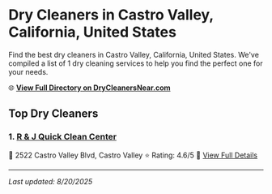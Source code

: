 # Dry Cleaners in Castro Valley, California, United States

Find the best dry cleaners in Castro Valley, California, United States. We've compiled a list of 1 dry cleaning services to help you find the perfect one for your needs.

🌐 **[View Full Directory on DryCleanersNear.com](https://drycleanersnear.com/city/US/California/Castro%20Valley)**

## Top Dry Cleaners

### 1. [R & J Quick Clean Center](https://drycleanersnear.com/dryCleaner/689d432f756b71cad101ed67/r-j-quick-clean-center)
📍 2522 Castro Valley Blvd, Castro Valley
⭐ Rating: 4.6/5
🔗 [View Full Details](https://drycleanersnear.com/dryCleaner/689d432f756b71cad101ed67/r-j-quick-clean-center)


---

*Last updated: 8/20/2025*
